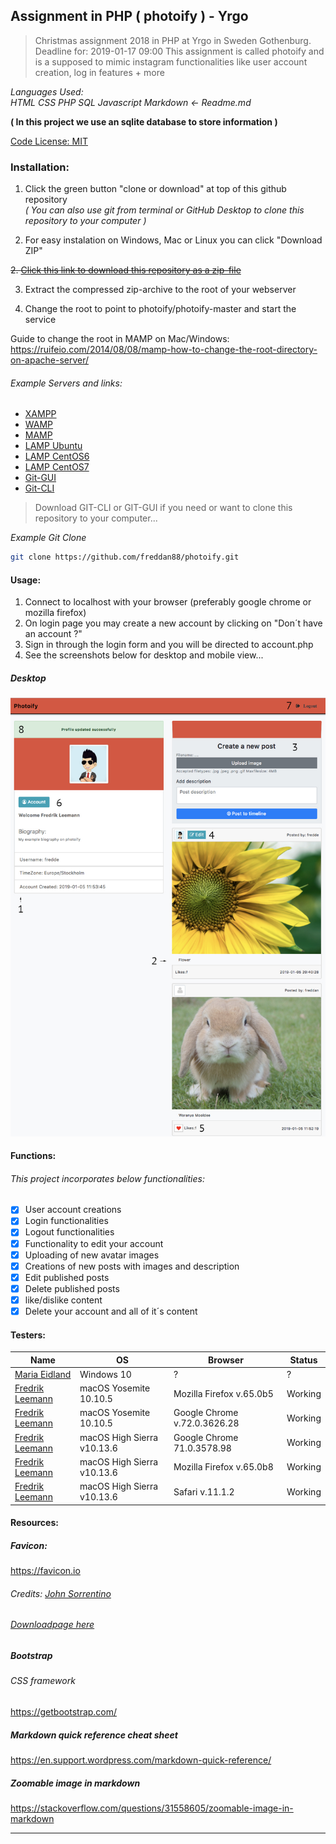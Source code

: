 ## Assignment in PHP ( photoify ) - Yrgo

> Christmas assignment 2018 in PHP at Yrgo in Sweden Gothenburg. Deadline for: 2019-01-17 09:00 
This assignment is called photoify and is a supposed to mimic instagram functionalities like user account creation, log in features + more

_Languages Used:_ <br/>
_HTML CSS PHP SQL Javascript Markdown <- Readme.md_

**( In this project we use an sqlite database to store information )**

[Code License: MIT](https://choosealicense.com/licenses/mit/)

### Installation:

1. Click the green button "clone or download" at top of this github repository <br/>
*( You can also use git from terminal or GitHub Desktop to clone this repository to your computer )*

2. For easy instalation on Windows, Mac or Linux you can click "Download ZIP"

~~2. [Click this link to download this repository as a zip-file]()~~

3. Extract the compressed zip-archive to the root of your webserver

4. Change the root to point to photoify/photoify-master and start the service

Guide to change the root in MAMP on Mac/Windows:<br/>
https://ruifeio.com/2014/08/08/mamp-how-to-change-the-root-directory-on-apache-server/


###### Example Servers and links:
- [XAMPP](https://www.apachefriends.org/index.html "Download XAMPP for Windows Linux Mac") 
- [WAMP](https://bitnami.com/stack/wamp/installer "Download WAMP for Windows Mac Linux")
- [MAMP](https://www.mamp.info/en/downloads "Download MAMP for Mac Windows")
- [LAMP Ubuntu](https://www.digitalocean.com/community/tutorials/how-to-install-linux-apache-mysql-php-lamp-stack-ubuntu-18-04 "Install LAMP on Ubuntu Linux")
- [LAMP CentOS6](https://www.digitalocean.com/community/tutorials/how-to-install-linux-apache-mysql-php-lamp-stack-on-centos-6 "Install LAMP on CentOS6 Linux")
- [LAMP CentOS7](https://www.digitalocean.com/community/tutorials/how-to-install-linux-apache-mysql-php-lamp-stack-on-centos-7 "Install LAMP on CentOS7 Linux")
- [Git-GUI](https://desktop.github.com/ "Downloads for Mac Windows")
- [Git-CLI](https://git-scm.com/downloads "Downloads for Mac Windows Linux/Unix")

> Download GIT-CLI or GIT-GUI if you need or want to clone this repository to your computer...

*Example Git Clone*
```bash
git clone https://github.com/freddan88/photoify.git
```

#### Usage:

1. Connect to localhost with your browser (preferably google chrome or mozilla firefox)
2. On login page you may create a new account by clicking on "Don´t have an account ?"
3. Sign in through the login form and you will be directed to account.php
4. See the screenshots below for desktop and mobile view...

##### Desktop
![Account Desktop](https://github.com/freddan88/Yrgo-assignments/blob/master/03_PHP/photoify/assets/screenshots/account_desktop.jpg)

#### Functions:

###### This project incorporates below functionalities:
* [x] User account creations
* [x] Login functionalities
* [x] Logout functionalities
* [x] Functionality to edit your account
* [x] Uploading of new avatar images
* [x] Creations of new posts with images and description
* [x] Edit published posts
* [x] Delete published posts
* [x] like/dislike content
* [x] Delete your account and all of it´s content

#### Testers:

Name|OS|Browser|Status
-|-|-|-
[Maria Eidland](https://github.com/mariaeid "Maria Eidland GitHub")|Windows 10|?|?
[Fredrik Leemann](https://github.com/freddan88 "Fredrik Leemann GitHub")|macOS Yosemite 10.10.5|Mozilla Firefox v.65.0b5|Working
[Fredrik Leemann](https://github.com/freddan88 "Fredrik Leemann GitHub")|macOS Yosemite 10.10.5|Google Chrome v.72.0.3626.28|Working
[Fredrik Leemann](https://github.com/freddan88 "Fredrik Leemann GitHub")|macOS High Sierra v10.13.6|Google Chrome 71.0.3578.98|Working
[Fredrik Leemann](https://github.com/freddan88 "Fredrik Leemann GitHub")|macOS High Sierra v10.13.6|Mozilla Firefox v.65.0b8|Working
[Fredrik Leemann](https://github.com/freddan88 "Fredrik Leemann GitHub")|macOS High Sierra v10.13.6|Safari v.11.1.2|Working

#### Resources:

##### Favicon:
https://favicon.io

###### Credits: [John Sorrentino](https://twitter.com/johnsorrentino "John Sorrentino Twitter profile")

###### [Downloadpage here](https://favicon.io/emoji-favicons/busts-in-silhouette/)

##### Bootstrap 
###### _CSS framework_
https://getbootstrap.com/

##### Markdown quick reference cheat sheet
https://en.support.wordpress.com/markdown-quick-reference/

##### Zoomable image in markdown
https://stackoverflow.com/questions/31558605/zoomable-image-in-markdown

---
